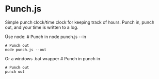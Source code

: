 # Punch.js

Simple punch clock/time clock for keeping track of hours. Punch in, punch out, and your time is written to a log. 

Üse node: 
	# Punch in
    node punch.js --in

    # Punch out
    node punch.js --out

Or a windows .bat wrapper
	# Punch in
	punch in

	# Punch out
	punch out